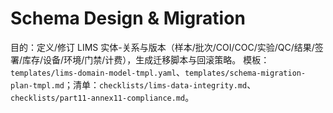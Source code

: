 # Schema Design & Migration

目的：定义/修订 LIMS 实体-关系与版本（样本/批次/COI/COC/实验/QC/结果/签署/库存/设备/环境/门禁/计费），生成迁移脚本与回滚策略。
模板：`templates/lims-domain-model-tmpl.yaml`、`templates/schema-migration-plan-tmpl.md`；清单：`checklists/lims-data-integrity.md`、`checklists/part11-annex11-compliance.md`。
